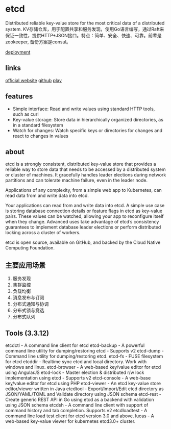 # etcd

Distributed reliable key-value store for the most critical data of a distributed system.
KV存储仓库，用于配置共享和服务发现，使用Go语言编写，通过Raft来保证一致性，提供HTTP+JSON接口。特点：简单、安全、快速、可靠。前辈是zookeeper, 备份方案是consul。

[deployment](/topic/cncf/etcd/etcd-deployment.md)

## links

[official website](https://etcd.io/)
[github](https://github.com/etcd-io/etcd)
[play](http://play.etcd.io/play)

## features

* Simple interface: Read and write values using standard HTTP tools, such as curl
* Key-value storage: Store data in hierarchically organized directories, as in a standard filesystem
* Watch for changes: Watch specific keys or directories for changes and react to changes in values

## about

etcd is a strongly consistent, distributed key-value store that provides a reliable way to store data that needs to be accessed by a distributed system or cluster of machines. It gracefully handles leader elections during network partitions and can tolerate machine failure, even in the leader node.

Applications of any complexity, from a simple web app to Kubernetes, can read data from and write data into etcd.

Your applications can read from and write data into etcd. A simple use case is storing database connection details or feature flags in etcd as key-value pairs. These values can be watched, allowing your app to reconfigure itself when they change. Advanced uses take advantage of etcd’s consistency guarantees to implement database leader elections or perform distributed locking across a cluster of workers.

etcd is open source, available on GitHub, and backed by the Cloud Native Computing Foundation.

## 主要应用场景

1. 服务发现
2. 集群监控
3. 负载均衡
4. 消息发布与订阅
5. 分布式通知与协调
6. 分布式锁与竞选
7. 分布式队列

## Tools (3.3.12)

etcdctl - A command line client for etcd
etcd-backup - A powerful command line utility for dumping/restoring etcd - Supports v2
etcd-dump - Command line utility for dumping/restoring etcd.
etcd-fs - FUSE filesystem for etcd
etcddir - Realtime sync etcd and local directory. Work with windows and linux.
etcd-browser - A web-based key/value editor for etcd using AngularJS
etcd-lock - Master election & distributed r/w lock implementation using etcd - Supports v2
etcd-console - A web-base key/value editor for etcd using PHP
etcd-viewer - An etcd key-value store editor/viewer written in Java
etcdtool - Export/Import/Edit etcd directory as JSON/YAML/TOML and Validate directory using JSON schema
etcd-rest - Create generic REST API in Go using etcd as a backend with validation using JSON schema
etcdsh - A command line client with support of command history and tab completion. Supports v2
etcdloadtest - A command line load test client for etcd version 3.0 and above.
lucas - A web-based key-value viewer for kubernetes etcd3.0+ cluster.